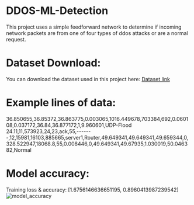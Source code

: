 # DDOS-ML-Detection
This project uses a simple feedforward network to determine if incoming network packets are from one of four types of ddos attacks or are a normal request.

# Dataset Download:
You can download the dataset used in this project here:
[Dataset link](https://drive.google.com/drive/folders/1BqMKyKUgc1U6hpfzsAAKODyG_6bAChU_?usp=sharing)

# Example lines of data:
36.850655,36.85372,36.863775,0.003065,1016.449678,703384,692,0.060108,0.037172,36.84,36.877172,1,9.960601,UDP-Flood
24.11,11,573923,24,23,ack,55,-------,12,15981,16103,885665,server1,Router,49.649341,49.649341,49.659344,0,328.522947,18068.8,55,0.008446,0,49.649341,49.67935,1.030019,50.046382,Normal

# Model accuracy:
Training loss & accuracy: [1.6756146636651195, 0.8960413987239542]
![model_accuracy](https://raw.githubusercontent.com/jacobvs/DDOS-ML-Detection/master/model_accuracy.jpg)
